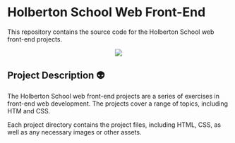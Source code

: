 # Holberton School Web Front-End

This repository contains the source code for the Holberton School web front-end projects.

<div align="center">
    <img src="https://cdn.programadoresbrasil.com.br/wp-content/uploads/2020/02/Introduction-to-HTML-and-CSS-for-Beginners-Hafiza-Rabbia-Shafiq-768x432.jpg">
</div>

## Project Description :alien:

The Holberton School web front-end projects are a series of exercises in front-end web development. The projects cover a range of topics, including HTM and CSS.

Each project directory contains the project files, including HTML, CSS, as well as any necessary images or other assets.

